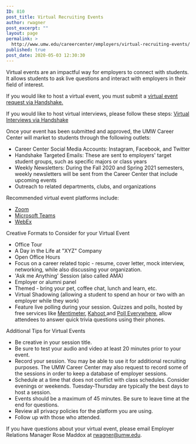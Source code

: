 ```yaml
---
ID: 810
post_title: Virtual Recruiting Events
author: rwagner
post_excerpt: ""
layout: page
permalink: >
  http://www.umw.edu/careercenter/employers/virtual-recruiting-events/
published: true
post_date: 2020-05-03 12:30:30
---
```

Virtual events are an impactful way for employers to connect with students. It allows students to ask live questions and interact with employers in their field of interest.

If you would like to host a virtual event, you must submit a <a href="https://support.joinhandshake.com/hc/en-us/articles/360045228793-Hosting-Virtual-Events-for-Core-Employers-">virtual event request via Handshake. </a>

If you would like to host virtual interviews, please follow these steps: <a href="https://support.joinhandshake.com/hc/en-us/articles/360045688654-Hosting-Virtual-Interviews">Virtual Interviews via Handshake</a>

Once your event has been submitted and approved, the UMW Career Center will market to students through the following outlets:
<ul>
 	<li>Career Center Social Media Accounts: Instagram, Facebook, and Twitter</li>
 	<li>Handshake Targeted Emails: These are sent to employers' target student groups, such as specific majors or class years</li>
 	<li>Weekly Newsletters: During the Fall 2020 and Spring 2021 semesters, weekly newsletters will be sent from the Career Center that include upcoming events</li>
 	<li>Outreach to related departments, clubs, and organizations</li>
</ul>
Recommended virtual event platforms include:
<ul>
 	<li><a href="https://zoom.us/">Zoom</a></li>
 	<li><a href="https://www.microsoft.com/en-us/microsoft-365/microsoft-teams/group-chat-software">Microsoft Teams</a></li>
 	<li><a href="https://www.webex.com/">WebEx</a></li>
</ul>
Creative Formats to Consider for your Virtual Event
<ul>
 	<li>Office Tour</li>
 	<li>A Day in the Life at "XYZ" Company</li>
 	<li>Open Office Hours</li>
 	<li>Focus on a career related topic - resume, cover letter, mock interview, networking, while also discussing your organization.</li>
 	<li>'Ask me Anything' Session (also called AMA)</li>
 	<li>Employer or alumni panel</li>
 	<li>Themed - bring your pet, coffee chat, lunch and learn, etc.</li>
 	<li>
<div>Virtual Shadowing (allowing a student to spend an hour or two with an employer while they work)</div></li>
 	<li>Feature live polling during your session. Quizzes and polls, hosted by free services like <a href="https://www.mentimeter.com/">Mentimeter</a>, <a href="https://kahoot.com/">Kahoot </a>and <a href="https://www.polleverywhere.com/">Poll Everywhere</a>, allow attendees to answer quick trivia questions using their phones.</li>
</ul>
Additional Tips for Virtual Events
<ul>
 	<li>Be creative in your session title.</li>
 	<li>Be sure to test your audio and video at least 20 minutes prior to your event.</li>
 	<li>Record your session. You may be able to use it for additional recruiting purposes. The UMW Career Center may also request to record some of the sessions in order to keep a database of employer sessions.</li>
 	<li>Schedule at a time that does not conflict with class schedules. Consider evenings or weekends. Tuesday-Thursday are typically the best days to host a session.</li>
 	<li>Events should be a maximum of 45 minutes. Be sure to leave time at the end for questions.</li>
 	<li>Review all privacy policies for the platform you are using.</li>
 	<li>Follow up with those who attended.</li>
</ul>
If you have questions about your virtual event, please email Employer Relations Manager Rose Maddox at <a href="mailto:rwagner@umw.edu">rwagner@umw.edu</a>.

&nbsp;